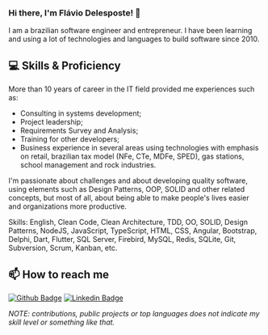 ### Hi there, I'm Flávio Delesposte! 👋

I am a brazilian software engineer and entrepreneur. I have been learning and using a lot of technologies and languages to build software since 2010.

## 💻 Skills & Proficiency

More than 10 years of career in the IT field provided me experiences such as:

- Consulting in systems development;
- Project leadership;
- Requirements Survey and Analysis;
- Training for other developers;
- Business experience in several areas using technologies with emphasis on retail, brazilian tax model (NFe, CTe, MDFe, SPED), gas stations, school management and rock industries.

I'm passionate about challenges and about developing quality software, using elements such as Design Patterns, OOP, SOLID and other related concepts, but most of all, about being able to make people's lives easier and organizations more productive.

Skills: English, Clean Code, Clean Architecture, TDD, OO, SOLID, Design Patterns, NodeJS, JavaScript, TypeScript, HTML, CSS, Angular, Bootstrap, Delphi, Dart, Flutter, SQL Server, Firebird, MySQL, Redis, SQLite, Git, Subversion, Scrum, Kanban, etc.

## 📫  How to reach me

[![Github Badge](https://img.shields.io/badge/-Github-000?style=plastic&logo=Github&logoColor=white)](https://github.com/delesposte)
[![Linkedin Badge](https://img.shields.io/badge/-LinkedIn-blue?style=plastic&logo=Linkedin&logoColor=white)](https://www.linkedin.com/in/flaviodelesposte/)

*NOTE: contributions, public projects or top languages does not indicate my skill level or something like that.*

